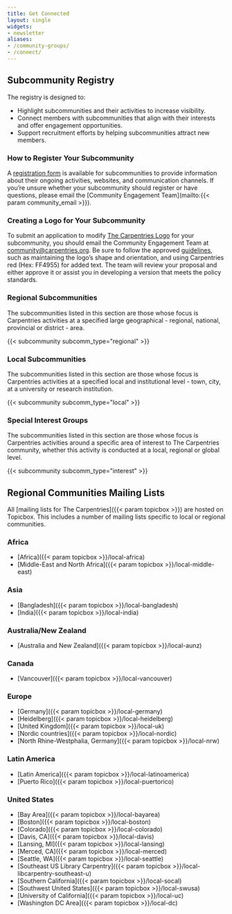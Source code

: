 ```yaml
---
title: Get Connected
layout: single
widgets:
- newsletter
aliases:
- /community-groups/
- /connect/
---
```


## Subcommunity Registry 

The registry is designed to:

- Highlight subcommunities and their activities to increase visibility.
- Connect members with subcommunities that align with their interests and offer engagement opportunities.
- Support recruitment efforts by helping subcommunities attract new members.

### How to Register Your Subcommunity

A [registration form](https://forms.gle/t9zqxhyeGLGiSGFe7) is available for subcommunities to provide information about their ongoing activities, websites, and communication channels. If you’re unsure whether your subcommunity should register or have questions, please email the [Community Engagement Team](mailto:{{< param community_email >}}). 

### Creating a Logo for Your Subcommunity

To submit an application to modify [The Carpentries Logo](https://docs.carpentries.org/resources/communications/logos.html#links-to-logo-files) for your subcommunity, you should email the Community Engagement Team at community@carpentries.org. Be sure to follow the approved [guidelines](https://docs.carpentries.org/resources/communications/logos.html), such as maintaining the logo’s shape and orientation, and using Carpentries red (Hex: FF4955) for added text. The team will review your proposal and either approve it or assist you in developing a version that meets the policy standards.

### Regional Subcommunities

The subcommunities listed in this section are those whose focus is Carpentries activities at a specified large geographical - regional, national, provincial or district - area.

{{< subcommunity subcomm_type="regional" >}}

### Local Subcommunities

The subcommunities listed in this section are those whose focus is Carpentries activities at a specified local and institutional level - town, city, at a university or research institution.

{{< subcommunity subcomm_type="local" >}}

### Special Interest Groups

The subcommunities listed in this section are those whose focus is Carpentries activities around a specific area of interest to The Carpentries community, whether this activity is conducted at a local, regional or global level.

{{< subcommunity subcomm_type="interest" >}}

## Regional Communities Mailing Lists

All [mailing lists for The Carpentries]({{< param topicbox >}}) are hosted on Topicbox.  This includes a number of mailing lists specific to local or regional communities.

### Africa
- [Africa]({{< param topicbox >}}/local-africa)
- [Middle-East and North Africa]({{< param topicbox >}}/local-middle-east)

### Asia
- [Bangladesh]({{< param topicbox >}}/local-bangladesh)
- [India]({{< param topicbox >}}/local-india)

### Australia/New Zealand
- [Australia and New Zealand]({{< param topicbox >}}/local-aunz)

### Canada
- [Vancouver]({{< param topicbox >}}/local-vancouver)

### Europe
- [Germany]({{< param topicbox >}}/local-germany)
- [Heidelberg]({{< param topicbox >}}/local-heidelberg)
- [United Kingdom]({{< param topicbox >}}/local-uk)
- [Nordic countries]({{< param topicbox >}}/local-nordic)
- [North Rhine-Westphalia, Germany]({{< param topicbox >}}/local-nrw)

### Latin America
- [Latin America]({{< param topicbox >}}/local-latinoamerica)
- [Puerto Rico]({{< param topicbox >}}/local-puertorico)

### United States
- [Bay Area]({{< param topicbox >}}/local-bayarea)
- [Boston]({{< param topicbox >}}/local-boston)
- [Colorado]({{< param topicbox >}}/local-colorado)
- [Davis, CA]({{< param topicbox >}}/local-davis)
- [Lansing, MI]({{< param topicbox >}}/local-lansing)
- [Merced, CA]({{< param topicbox >}}/local-merced)
- [Seattle, WA]({{< param topicbox >}}/local-seattle)
- [Southeast US Library Carpentry]({{< param topicbox >}}/local-libcarpentry-southeast-u)
- [Southern California]({{< param topicbox >}}/local-socal)
- [Southwest United States]({{< param topicbox >}}/local-swusa)
- [University of California]({{< param topicbox >}}/local-uc)
- [Washington DC Area]({{< param topicbox >}}/local-dc) 
